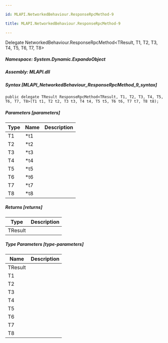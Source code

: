 ```yaml
---

id: MLAPI.NetworkedBehaviour.ResponseRpcMethod-9

title: MLAPI.NetworkedBehaviour.ResponseRpcMethod-9

---
```


Delegate NetworkedBehaviour.ResponseRpcMethod\<TResult, T1, T2, T3, T4, T5, T6, T7, T8\>

<div class="markdown level0 summary" markdown="1">

</div>

<div class="markdown level0 conceptual" markdown="1">

</div>

##### **Namespace**: System.Dynamic.ExpandoObject

##### **Assembly**: MLAPI.dll

##### Syntax [MLAPI_NetworkedBehaviour_ResponseRpcMethod_9_syntax]

    public delegate TResult ResponseRpcMethod<TResult, T1, T2, T3, T4, T5, T6, T7, T8>(T1 t1, T2 t2, T3 t3, T4 t4, T5 t5, T6 t6, T7 t7, T8 t8);

##### Parameters [parameters]

| Type | Name | Description |
|------|------|-------------|
| T1   | \*t1 |             |
| T2   | \*t2 |             |
| T3   | \*t3 |             |
| T4   | \*t4 |             |
| T5   | \*t5 |             |
| T6   | \*t6 |             |
| T7   | \*t7 |             |
| T8   | \*t8 |             |

##### Returns [returns]

| Type    | Description |
|---------|-------------|
| TResult |             |

##### Type Parameters [type-parameters]

| Name    | Description |
|---------|-------------|
| TResult |             |
| T1      |             |
| T2      |             |
| T3      |             |
| T4      |             |
| T5      |             |
| T6      |             |
| T7      |             |
| T8      |             |
